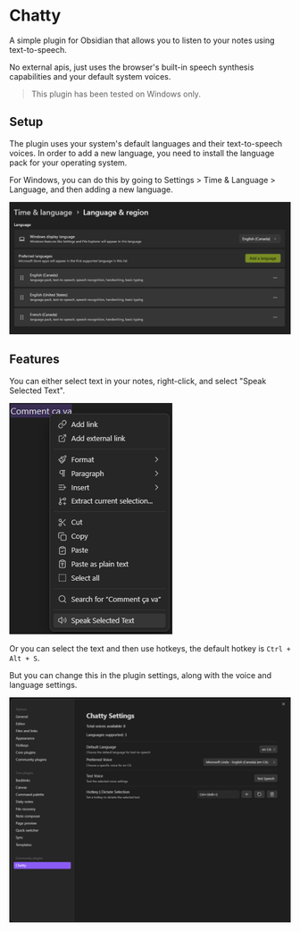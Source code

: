 # Chatty

A simple plugin for Obsidian that allows you to listen to your notes using text-to-speech.

No external apis, just uses the browser's built-in speech synthesis capabilities and your default system voices.

> This plugin has been tested on Windows only.

## Setup

The plugin uses your system's default languages and their text-to-speech voices.
In order to add a new language, you need to install the language pack for your operating system.

For Windows, you can do this by going to Settings > Time & Language > Language, and then adding a new language.

![Windows Language Settings](./images/windows-language-settings.png)

## Features

You can either select text in your notes, right-click, and select "Speak Selected Text".

![Speak Selected Text](./images/chatty-speak-selection.png)

Or you can select the text and then use hotkeys, the default hotkey is `Ctrl + Alt + S`.

But you can change this in the plugin settings, along with the voice and language settings.

![Chatty Settings](./images/chatty-settings.png)
